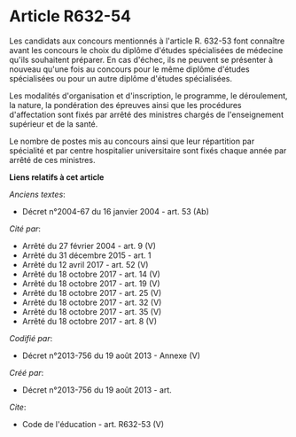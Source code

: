 # Article R632-54

Les candidats aux concours mentionnés à l'article R. 632-53 font connaître avant les concours le choix du diplôme d'études
spécialisées de médecine qu'ils souhaitent préparer. En cas d'échec, ils ne peuvent se présenter à nouveau qu'une fois au
concours pour le même diplôme d'études spécialisées ou pour un autre diplôme d'études spécialisées. 

Les modalités d'organisation et d'inscription, le programme, le déroulement, la nature, la pondération des épreuves ainsi que
les procédures d'affectation sont fixés par arrêté des ministres chargés de l'enseignement supérieur et de la santé. 

Le nombre de postes mis au concours ainsi que leur répartition par spécialité et par centre hospitalier universitaire sont
fixés chaque année par arrêté de ces ministres.

**Liens relatifs à cet article**

_Anciens textes_:

  - Décret n°2004-67 du 16 janvier 2004 - art. 53 (Ab)

_Cité par_:

  - Arrêté du 27 février 2004 - art. 9 (V)
  - Arrêté du 31 décembre 2015 - art. 1
  - Arrêté du 12 avril 2017 - art. 52 (V)
  - Arrêté du 18 octobre 2017 - art. 14 (V)
  - Arrêté du 18 octobre 2017 - art. 19 (V)
  - Arrêté du 18 octobre 2017 - art. 25 (V)
  - Arrêté du 18 octobre 2017 - art. 32 (V)
  - Arrêté du 18 octobre 2017 - art. 35 (V)
  - Arrêté du 18 octobre 2017 - art. 8 (V)

_Codifié par_:

  - Décret n°2013-756 du 19 août 2013 -  Annexe (V)

_Créé par_:

  - Décret n°2013-756 du 19 août 2013 - art.

_Cite_:

  - Code de l'éducation - art. R632-53 (V)
